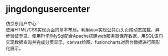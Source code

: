 # jingdongusercenter
仿京东用户中心<br>
使用HTML/CSS实现页面的基本布局。利用ajax实现公共页头页尾动态加载，异步验证登录。使用PHP/MySql配合Apache搭建web服务器保存数据。用SQL语句实现数据查询并完成分页显示。canvas绘图、fusioncharts对后台数据进行图形化展示。
